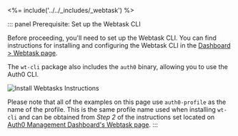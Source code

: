 <%= include('../../_includes/_webtask') %>

::: panel Prerequisite: Set up the Webtask CLI

Before proceeding, you'll need to set up the Webtask CLI. You can find instructions for installing and configuring the Webtask CLI in the [Dashboard > Webtask page](${manage_url}/#/account/webtasks). 

The `wt-cli` package also includes the `auth0` binary, allowing you to use the Auth0 CLI.

![Install Webtasks Instructions](/media/articles/hooks/mgmt-dashboard-webtasks.png)

Please note that all of the examples on this page use `auth0-profile` as the name of the profile. This is the same profile name used when installing `wt-cli` and can be obtained from *Step 2* of the instructions set located on [Auth0 Management Dashboard's Webtask page](${manage_url}/#/account/webtasks).
:::
